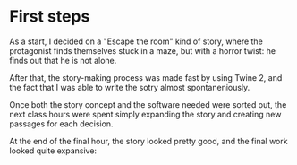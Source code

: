 <h1>First steps</h1>

As a start, I decided on a "Escape the room" kind of story, where the protagonist finds themselves stuck in a maze, but with a horror twist: he finds out that he is not alone.

After that, the story-making process was made fast by using Twine 2, and the fact that I was able to write the sotry almost spontaneniously.

Once both the story concept and the software needed were sorted out, the next class hours were spent simply expanding the story and creating new passages for each decision.

At the end of the final hour, the story looked pretty good, and the final work looked quite expansive:
